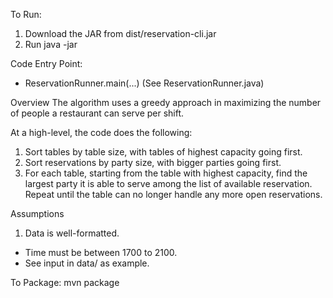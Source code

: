 To Run:
1. Download the JAR from dist/reservation-cli.jar
2. Run java -jar <path to jar> <path to table csv> <path to reservation csv>

Code Entry Point:
- ReservationRunner.main(...) (See ReservationRunner.java)

Overview
The algorithm uses a greedy approach in maximizing the number of people a restaurant can serve per shift.

At a high-level, the code does the following:
1. Sort tables by table size, with tables of highest capacity going first.
2. Sort reservations by party size, with bigger parties going first.
3. For each table, starting from the table with highest capacity, find the largest party it is able to serve among the
   list of available reservation. Repeat until the table can no longer handle any more open reservations.

Assumptions
1. Data is well-formatted.
- Time must be between 1700 to 2100.
- See input in data/ as example.

To Package:
mvn package
